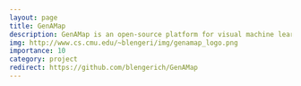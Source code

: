```yaml
---
layout: page
title: GenAMap
description: GenAMap is an open-source platform for visual machine learning of genome-phenome associations.
img: http://www.cs.cmu.edu/~blengeri/img/genamap_logo.png
importance: 10
category: project
redirect: https://github.com/blengerich/GenAMap
---
```

